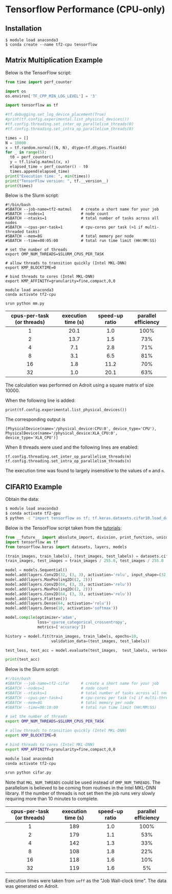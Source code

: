 # Tensorflow Performance (CPU-only)

## Installation

```
$ module load anaconda3
$ conda create --name tf2-cpu tensorflow
```

## Matrix Multiplication Example

Below is the TensorFlow script:

```python
from time import perf_counter

import os
os.environ['TF_CPP_MIN_LOG_LEVEL'] = '3'

import tensorflow as tf

#tf.debugging.set_log_device_placement(True)
#print(tf.config.experimental.list_physical_devices())
#tf.config.threading.set_inter_op_parallelism_threads(0)
#tf.config.threading.set_intra_op_parallelism_threads(0)

times = []
N = 10000
x = tf.random.normal((N, N), dtype=tf.dtypes.float64)
for _ in range(5):
  t0 = perf_counter()
  y = tf.linalg.matmul(x, x)
  elapsed_time = perf_counter() - t0
  times.append(elapsed_time)
print("Execution time: ", min(times))
print("TensorFlow version: ", tf.__version__)
print(times)
```

Below is the Slurm script:

```
#!/bin/bash
#SBATCH --job-name=tf2-matmul    # create a short name for your job
#SBATCH --nodes=1                # node count
#SBATCH --ntasks=1               # total number of tasks across all nodes
#SBATCH --cpus-per-task=1        # cpu-cores per task (>1 if multi-threaded tasks)
#SBATCH --mem=8G                 # total memory per node
#SBATCH --time=00:05:00          # total run time limit (HH:MM:SS)

# set the number of threads
export OMP_NUM_THREADS=$SLURM_CPUS_PER_TASK

# allow threads to transition quickly (Intel MKL-DNN)
export KMP_BLOCKTIME=0

# bind threads to cores (Intel MKL-DNN)
export KMP_AFFINITY=granularity=fine,compact,0,0

module load anaconda3
conda activate tf2-cpu

srun python mm.py
```

| cpus-per-task (or threads)| execution time (s) | speed-up ratio |  parallel efficiency |
|:--------------------------:|:--------:|:---------:|:-------------------:|
| 1                          |  20.1    |   1.0     |   100%              |
| 2                          |  13.7    |   1.5     |   73%               | 
| 4                          |  7.1     |   2.8     |   71%               |
| 8                          |  3.1     |   6.5     |   81%               |
| 16                         |  1.8     |   11.2    |   70%               |
| 32                         |  1.0     |   20.1    |   63%               |

The calculation was performed on Adroit using a square matrix of size 10000. 

When the following line is added:

```
print(tf.config.experimental.list_physical_devices())
```

The corresponding output is

```
[PhysicalDevice(name='/physical_device:CPU:0', device_type='CPU'), PhysicalDevice(name='/physical_device:XLA_CPU:0', device_type='XLA_CPU')]
```

When 8 threads were used and the following lines are enabled:

```
tf.config.threading.set_inter_op_parallelism_threads(m)
tf.config.threading.set_intra_op_parallelism_threads(n)
```

The execution time was found to largely insensitive to the values of `m` and `n`. 


## CIFAR10 Example

Obtain the data:

```bash
$ module load anaconda3
$ conda activate tf2-gpu
$ python -c "import tensorflow as tf; tf.keras.datasets.cifar10.load_data()"
```

Below is the TensorFlow script taken from the [tutorials](https://www.tensorflow.org/tutorials/images/cnn):

```python
from __future__ import absolute_import, division, print_function, unicode_literals
import tensorflow as tf
from tensorflow.keras import datasets, layers, models

(train_images, train_labels), (test_images, test_labels) = datasets.cifar10.load_data()
train_images, test_images = train_images / 255.0, test_images / 255.0

model = models.Sequential()
model.add(layers.Conv2D(32, (3, 3), activation='relu', input_shape=(32, 32, 3)))
model.add(layers.MaxPooling2D((2, 2)))
model.add(layers.Conv2D(64, (3, 3), activation='relu'))
model.add(layers.MaxPooling2D((2, 2)))
model.add(layers.Conv2D(64, (3, 3), activation='relu'))
model.add(layers.Flatten())
model.add(layers.Dense(64, activation='relu'))
model.add(layers.Dense(10, activation='softmax'))

model.compile(optimizer='adam',
              loss='sparse_categorical_crossentropy',
              metrics=['accuracy'])

history = model.fit(train_images, train_labels, epochs=10, 
                    validation_data=(test_images, test_labels))

test_loss, test_acc = model.evaluate(test_images,  test_labels, verbose=2)

print(test_acc)
```

Below is the Slurm script:

```bash
#!/bin/bash
#SBATCH --job-name=tf2-cifar     # create a short name for your job
#SBATCH --nodes=1                # node count
#SBATCH --ntasks=1               # total number of tasks across all nodes
#SBATCH --cpus-per-task=1        # cpu-cores per task (>1 if multi-threaded tasks)
#SBATCH --mem=4G                 # total memory per node
#SBATCH --time=00:10:00          # total run time limit (HH:MM:SS)

# set the number of threads
export OMP_NUM_THREADS=$SLURM_CPUS_PER_TASK

# allow threads to transition quickly (Intel MKL-DNN)
export KMP_BLOCKTIME=0

# bind threads to cores (Intel MKL-DNN)
export KMP_AFFINITY=granularity=fine,compact,0,0

module load anaconda3
conda activate tf2-cpu

srun python cifar.py
```

Note that `MKL_NUM_THREADS` could be used instead of `OMP_NUM_THREADS`. The parallelism is believed to be coming from routines
in the Intel MKL-DNN library. If the number of threads is not set then the job runs very slowly requiring more than 10 minutes to complete.

| cpus-per-task (or threads)| execution time (s) | speed-up ratio |  parallel efficiency |
|:--------------------------:|:--------:|:---------:|:-------------------:|
| 1                          |  189     |   1.0     |   100%              |
| 2                          |  179     |   1.1     |   53%               | 
| 4                          |  142     |   1.3     |   33%               |
| 8                          |  108     |   1.8     |   22%               |
| 16                         |  118     |   1.6     |   10%               |
| 32                         |  119     |   1.6     |    5%               |

Execution times were taken from `seff` as the "Job Wall-clock time". The data was generated on Adroit.
